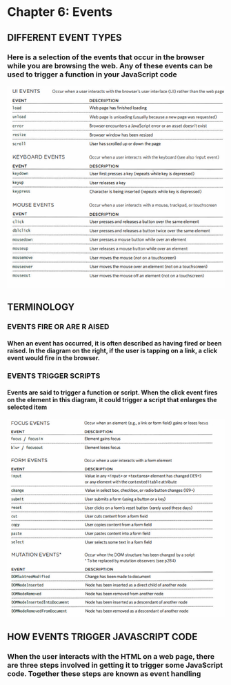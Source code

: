 # Chapter 6: Events

## DIFFERENT EVENT TYPES
### Here is a selection of the events that occur in the browser while you are browsing the web. Any of these events can be used to trigger a function in your JavaScript code

![ui-event](./img-lab09/ui-event.png)

## TERMINOLOGY
### EVENTS FIRE OR ARE R AISED
#### When an event has occurred, it is often described as having fired or been raised. In the diagram on the right, if the user is tapping on a link, a click event would fire in the browser.
### EVENTS TRIGGER SCRIPTS
#### Events are said to trigger a function or script. When the click event fires on the element in this diagram, it could trigger a script that enlarges the selected item

![termo](./img-lab09/termonology.png)

## HOW EVENTS TRIGGER JAVASCRIPT CODE
### When the user interacts with the HTML on a web page, there are three steps involved in getting it to trigger some JavaScript code. Together these steps are known as event handling